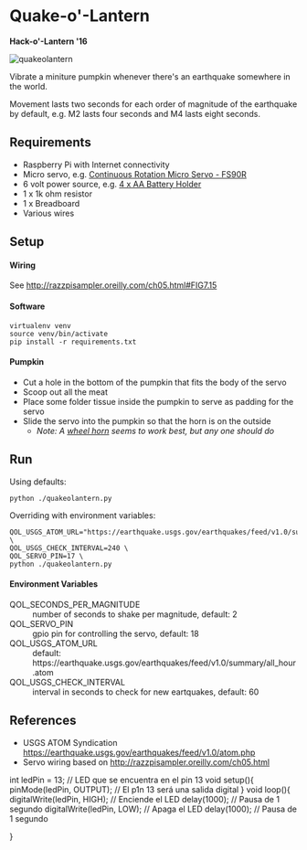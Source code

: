 
# Quake-o'-Lantern

__Hack-o'-Lantern '16__

![quakeolantern](./static/quakeolantern-320.gif)

Vibrate a miniture pumpkin whenever there's an earthquake somewhere in the world.

Movement lasts two seconds for each order of magnitude of the earthquake 
by default, e.g. M2 lasts four seconds and M4 lasts eight seconds. 

## Requirements

* Raspberry Pi with Internet connectivity
* Micro servo, e.g. [Continuous Rotation Micro Servo - FS90R](https://www.adafruit.com/products/2442)
* 6 volt power source, e.g. [4 x AA Battery Holder](https://www.adafruit.com/products/830)
* 1 x 1k ohm resistor
* 1 x Breadboard
* Various wires

## Setup

#### Wiring

See http://razzpisampler.oreilly.com/ch05.html#FIG7.15

#### Software

```
virtualenv venv
source venv/bin/activate
pip install -r requirements.txt
```

#### Pumpkin

* Cut a hole in the bottom of the pumpkin that fits the body of the servo
* Scoop out all the meat
* Place some folder tissue inside the pumpkin to serve as padding for the servo
* Slide the servo into the pumpkin so that the horn is on the outside
  * _Note: A [wheel horn](https://www.servocity.com/146sh-standard-wheel-arm) seems to work best, but any one should do_

## Run

Using defaults:

```
python ./quakeolantern.py
```

Overriding with environment variables:

```
QOL_USGS_ATOM_URL="https://earthquake.usgs.gov/earthquakes/feed/v1.0/summary/significant_hour.atom" \
QOL_USGS_CHECK_INTERVAL=240 \
QOL_SERVO_PIN=17 \
python ./quakeolantern.py
```

#### Environment Variables

<dl>
<dt>QOL_SECONDS_PER_MAGNITUDE</dt>
<dd>number of seconds to shake per magnitude, default: 2</dd>

<dt>QOL_SERVO_PIN</dt>
<dd>gpio pin for controlling the servo, default: 18</dd>

<dt>QOL_USGS_ATOM_URL</dt>
<dd>default: https://earthquake.usgs.gov/earthquakes/feed/v1.0/summary/all_hour.atom</dd>

<dt>QOL_USGS_CHECK_INTERVAL</dt>
<dd>interval in seconds to check for new eartquakes, default: 60</dd>
</dl>


## References

* USGS ATOM Syndication https://earthquake.usgs.gov/earthquakes/feed/v1.0/atom.php
* Servo wiring based on http://razzpisampler.oreilly.com/ch05.html

int ledPin = 13; 		// LED que se encuentra en el pin 13
   void setup(){ 
   pinMode(ledPin, OUTPUT);	// El p1n 13 será una salida digital 
} 
void loop(){ 
   digitalWrite(ledPin, HIGH);	// Enciende el LED
   delay(1000); 				// Pausa de 1 segundo 
   digitalWrite(ledPin, LOW); 	// Apaga el LED 
   delay(1000);				// Pausa de 1 segundo 
   
} 

